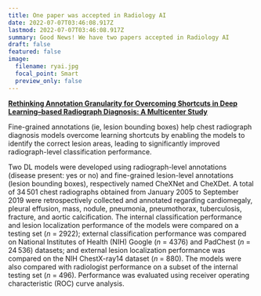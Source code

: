 ```yaml
---
title: One paper was accepted in Radiology AI
date: 2022-07-07T03:46:08.917Z
lastmod: 2022-07-07T03:46:08.917Z
summary: Good News! We have two papers accepted in Radiology AI
draft: false
featured: false
image:
  filename: ryai.jpg
  focal_point: Smart
  preview_only: false
---
```

<!--StartFragment-->

**[Rethinking Annotation Granularity for Overcoming Shortcuts in Deep Learning–based Radiograph Diagnosis: A Multicenter Study](https://pubs.rsna.org/doi/abs/10.1148/ryai.210299)**

Fine-grained annotations (ie, lesion bounding boxes) help chest radiograph diagnosis models overcome learning shortcuts by enabling the models to identify the correct lesion areas, leading to significantly improved radiograph-level classification performance. <!--StartFragment-->

Two DL models were developed using radiograph-level annotations (disease present: yes or no) and fine-grained lesion-level annotations (lesion bounding boxes), respectively named CheXNet and CheXDet. A total of 34 501 chest radiographs obtained from January 2005 to September 2019 were retrospectively collected and annotated regarding cardiomegaly, pleural effusion, mass, nodule, pneumonia, pneumothorax, tuberculosis, fracture, and aortic calcification. The internal classification performance and lesion localization performance of the models were compared on a testing set (*n* = 2922); external classification performance was compared on National Institutes of Health (NIH) Google (*n* = 4376) and PadChest (*n* = 24 536) datasets; and external lesion localization performance was compared on the NIH ChestX-ray14 dataset (*n* = 880). The models were also compared with radiologist performance on a subset of the internal testing set (*n* = 496). Performance was evaluated using receiver operating characteristic (ROC) curve analysis.

<!--EndFragment-->
